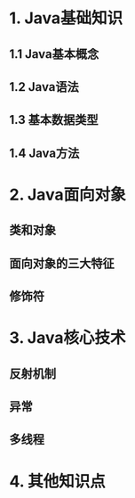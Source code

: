 # 1. Java基础知识

## 1.1 Java基本概念

## 1.2 Java语法

## 1.3 基本数据类型

## 1.4 Java方法

# 2. Java面向对象

## 类和对象

## 面向对象的三大特征

## 修饰符

# 3. Java核心技术

## 反射机制

## 异常

## 多线程

# 4. 其他知识点